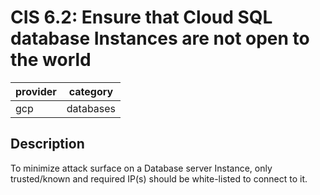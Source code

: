 # CIS 6.2: Ensure that Cloud SQL database Instances are not open to the world

provider | category
--- | ---
gcp | databases

## Description
To minimize attack surface on a Database server Instance, only trusted/known and required IP(s) should be white-listed to connect to it.
